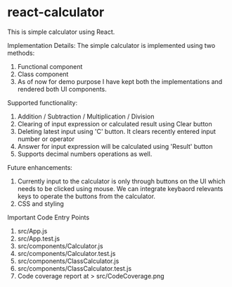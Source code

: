 # react-calculator

This is simple calculator using React.

Implementation Details:
The simple calculator is implemented using two methods:
1. Functional component
2. Class component
3. As of now for demo purpose I have kept both the implementations and rendered both UI components.

Supported functionality:
1. Addition / Subtraction / Multiplication / Division
2. Clearing of input expression or calculated result using Clear button
3. Deleting latest input using 'C' button. It clears recently entered input number or operator
4. Answer for input expression will be calculated using 'Result' button
5. Supports decimal numbers operations as well.

Future enhancements:
1. Currently input to the calculator is only through buttons on the UI which needs to be clicked using mouse. We can integrate keybaord relevants keys to operate the buttons from the calculator.
2. CSS and styling

Important Code Entry Points
1. src/App.js
2. src/App.test.js
3. src/components/Calculator.js
4. src/components/Calculator.test.js
5. src/components/ClassCalculator.js
6. src/components/ClassCalculator.test.js
7. Code coverage report at > src/CodeCoverage.png
 
